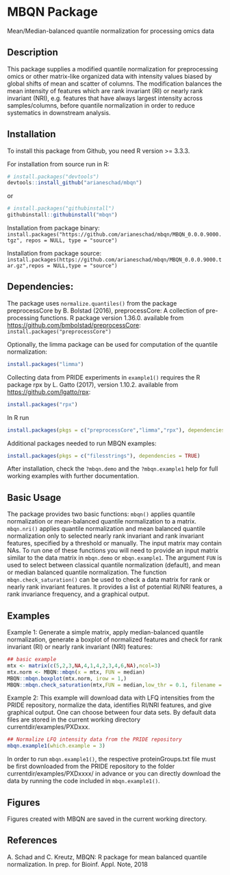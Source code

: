 
<!-- README.md is generated from README.Rmd. Please edit that file -->
MBQN Package
============

Mean/Median-balanced quantile normalization for processing omics data

Description
-----------

This package supplies a modified quantile normalization for preprocessing omics or other matrix-like organized data with intensity values biased by global shifts of mean and scatter of columns. The modification balances the mean intensity of features which are rank invariant (RI) or nearly rank invariant (NRI), e.g. features that have always largest intensity across samples/columns, before quantile normalization in order to reduce systematics in downstream analysis.

Installation
------------

To install this package from Github, you need R version &gt;= 3.3.3.

For installation from source run in R:

``` r
# install.packages("devtools")
devtools::install_github("arianeschad/mbqn")
```

or

``` r
# install.packages("githubinstall")
githubinstall::githubinstall("mbqn")
```

Installation from package binary: <br/> `install.packages("https://github.com/arianeschad/mbqn/MBQN_0.0.0.9000.tgz", repos = NULL, type = "source")`

Installation from package source: <br/> `install.packages(https://github.com/arianeschad/mbqn/MBQN_0.0.0.9000.tar.gz",repos = NULL,type = "source")`

Dependencies:
-------------

The package uses `normalize.quantiles()` from the package preprocessCore by B. Bolstad (2016), preprocessCore: A collection of pre-processing functions. R package version 1.36.0. available from <https://github.com/bmbolstad/preprocessCore>: <br/> `install.packages("preprocessCore")`

Optionally, the limma package can be used for computation of the quantile normalization: <br/>

``` r
install.packages("limma")
```

Collecting data from PRIDE experiments in `example1()` requires the R package rpx by L. Gatto (2017), version 1.10.2. available from <https://github.com/lgatto/rpx>: <br/>

``` r
install.packages("rpx")
```

In R run <br/>

``` r
install.packages(pkgs = c("preprocessCore","limma","rpx"), dependencies = TRUE)
```

Additional packages needed to run MBQN examples: <br/>

``` r
install.packages(pkgs = c("filesstrings"), dependencies = TRUE)
```

After installation, check the `?mbqn.demo` and the `?mbqn.example1` help for full working examples with further documentation.

Basic Usage
-----------

The package provides two basic functions: `mbqn()` applies quantile normalization or mean-balanced quantile normalization to a matrix. `mbqn.nri()` applies quantile normalization and mean balanced quantile normalization only to selected nearly rank invariant and rank invariant features, specified by a threshold or manually. The input matrix may contain NAs. To run one of these functions you will need to provide an input matrix similar to the data matrix in `mbqn.demo` or `mbqn.example1`. The argument `FUN` is used to select between classical quantile normalization (default), and mean or median balanced quantile normalization. The function `mbqn.check_saturation()` can be used to check a data matrix for rank or nearly rank invariant features. It provides a list of potential RI/NRI features, a rank invariance frequency, and a graphical output.

Examples
--------

Example 1: Generate a simple matrix, apply median-balanced quantile normalization, generate a boxplot of normalized features and check for rank invariant (RI) or nearly rank invariant (NRI) features:

``` r
## basic example
mtx <- matrix(c(5,2,3,NA,4,1,4,2,3,4,6,NA),ncol=3)
mtx.norm <- MBQN::mbqn(x = mtx, FUN = median)
MBQN::mbqn.boxplot(mtx.norm, irow = 1,)
MBQN::mbqn.check_saturation(mtx,FUN = median,low_thr = 0.1, filename = "simple_mtx",feature_index = 1)
```

Example 2: This example will download data with LFQ intensities from the PRIDE repository, normalize the data, identifies RI/NRI features, and give graphical output. One can choose between four data sets. By default data files are stored in the current working directory currentdir/examples/PXDxxx.

``` r
## Normalize LFQ intensity data from the PRIDE repository
mbqn.example1(which.example = 3)
```

In order to run `mbqn.example1()`, the respective proteinGroups.txt file must be first downloaded from the PRIDE repository to the folder currentdir/examples/PXDxxxx/ in advance or you can directly download the data by running the code included in `mbqn.example1()`.

Figures
-------

Figures created with MBQN are saved in the current working directory.

References
----------

A. Schad and C. Kreutz, MBQN: R package for mean balanced quantile normalization. In prep. for Bioinf. Appl. Note, 2018

